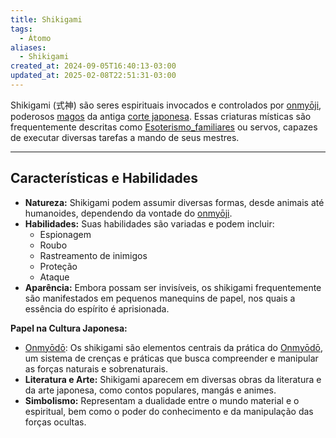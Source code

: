 ```yaml
---
title: Shikigami
tags:
  - Átomo
aliases:
  - Shikigami
created_at: 2024-09-05T16:40:13-03:00
updated_at: 2025-02-08T22:51:31-03:00
---
```


Shikigami (式神) são seres espirituais invocados e controlados por [onmyōji](content/atomos/2024/09/05/onmyoji.md), poderosos [magos](content/atomos/2024/09/05/magos.md) da antiga [corte japonesa](content/atomos/2024/09/05/Corte_japonesa.md). Essas criaturas místicas são frequentemente descritas como [Esoterismo_familiares](content/atomos/2024/09/05/Esoterismo_familiares.md) ou servos, capazes de executar diversas tarefas a mando de seus mestres.

---

## Características e Habilidades

- **Natureza:** Shikigami podem assumir diversas formas, desde animais até humanoides, dependendo da vontade do [onmyōji](content/atomos/2024/09/05/onmyoji.md).
- **Habilidades:** Suas habilidades são variadas e podem incluir:
    - Espionagem
    - Roubo
    - Rastreamento de inimigos
    - Proteção
    - Ataque
- **Aparência:** Embora possam ser invisíveis, os shikigami frequentemente são manifestados em pequenos manequins de papel, nos quais a essência do espírito é aprisionada.

**Papel na Cultura Japonesa:**

- [Onmyōdō](content/atomos/2024/09/05/Onmyodo.md): Os shikigami são elementos centrais da prática do [Onmyōdō](content/atomos/2024/09/05/Onmyodo.md), um sistema de crenças e práticas que busca compreender e manipular as forças naturais e sobrenaturais.
- **Literatura e Arte:** Shikigami aparecem em diversas obras da literatura e da arte japonesa, como contos populares, mangás e animes.
- **Simbolismo:** Representam a dualidade entre o mundo material e o espiritual, bem como o poder do conhecimento e da manipulação das forças ocultas.